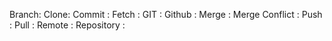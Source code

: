 Branch: 
Clone:
Commit :
Fetch :
GIT :
Github :
Merge :
Merge Conflict :
Push :
Pull :
Remote :
Repository :
